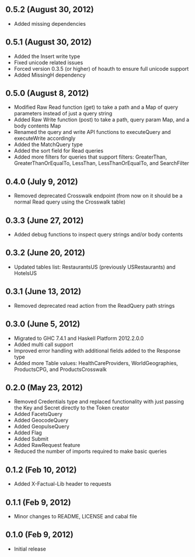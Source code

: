 ## 0.5.2 (August 30, 2012)
  - Added missing dependencies

## 0.5.1 (August 30, 2012)
  - Added the Insert write type
  - Fixed unicode related issues
  - Forced version 0.3.5 (or higher) of hoauth to ensure full unicode
    support
  - Added MissingH dependency

## 0.5.0 (August 8, 2012)
  - Modified Raw Read function (get) to take a path and a Map of query
    parameters instead of just a query string
  - Added Raw Write function (post) to take a path, query param Map, and
    a body contents Map
  - Renamed the query and write API functions to executeQuery and
    executeWrite accordingly
  - Added the MatchQuery type
  - Added the sort field for Read queries
  - Added more filters for queries that support filters: GreaterThan,
    GreaterThanOrEqualTo, LessThan, LessThanOrEqualTo, and SearchFilter

## 0.4.0 (July 9, 2012)
  - Removed deprecated Crosswalk endpoint (from now on it should be a
    normal Read query using the Crosswalk table)

## 0.3.3 (June 27, 2012)
  - Added debug functions to inspect query strings and/or body contents

## 0.3.2 (June 20, 2012)
  - Updated tables list: RestaurantsUS (previously USRestaurants) and HotelsUS

## 0.3.1 (June 13, 2012)
  - Removed deprecated read action from the ReadQuery path strings

## 0.3.0 (June 5, 2012)
  - Migrated to GHC 7.4.1 and Haskell Platform 2012.2.0.0
  - Added multi call support
  - Improved error handling with additional fields added to the Response
    type
  - Added more Table values: HealthCareProviders, WorldGeographies,
    ProductsCPG, and ProductsCrosswalk

## 0.2.0 (May 23, 2012)
  - Removed Credentials type and replaced functionality with just
    passing the Key and Secret directly to the Token creator
  - Added FacetsQuery
  - Added GeocodeQuery
  - Added GeopulseQuery
  - Added Flag
  - Added Submit
  - Added RawRequest feature
  - Reduced the number of imports required to make basic queries

## 0.1.2 (Feb 10, 2012)
  - Added X-Factual-Lib header to requests

## 0.1.1 (Feb 9, 2012)
  - Minor changes to README, LICENSE and cabal file

## 0.1.0 (Feb 9, 2012)
  - Initial release
